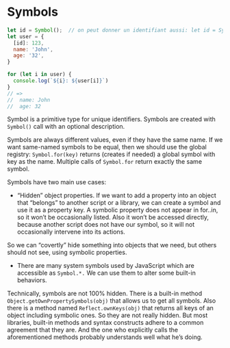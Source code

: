 # Symbols

```js
let id = Symbol();  // on peut donner un identifiant aussi: let id = Symbol('poule')
let user = {
  [id]: 123,
  name: 'John',
  age: '32',
}

for (let i in user) {
  console.log(`${i}: ${user[i]}`)
}
// =>
//  name: John
//  age: 32
```

Symbol is a primitive type for unique identifiers.
Symbols are created with `Symbol()` call with an optional description.

Symbols are always different values, even if they have the same name. If we want same-named symbols to be equal, then we should use the global registry: `Symbol.for(key)` returns (creates if needed) a global symbol with key as the name. Multiple calls of `Symbol.for` return exactly the same symbol.

Symbols have two main use cases:

* “Hidden” object properties. If we want to add a property into an object that “belongs” to another script or a library, we can create a symbol and use it as a property key. A symbolic property does not appear in for..in, so it won’t be occasionally listed. Also it won’t be accessed directly, because another script does not have our symbol, so it will not occasionally intervene into its actions.
    
So we can “covertly” hide something into objects that we need, but others should not see, using symbolic properties.

* There are many system symbols used by JavaScript which are accessible as `Symbol.*.` We can use them to alter some built-in behaviors.


Technically, symbols are not 100% hidden. There is a built-in method `Object.getOwnPropertySymbols(obj)` that allows us to get all symbols. Also there is a method named `Reflect.ownKeys(obj)` that returns all keys of an object including symbolic ones. So they are not really hidden. But most libraries, built-in methods and syntax constructs adhere to a common agreement that they are. And the one who explicitly calls the aforementioned methods probably understands well what he’s doing.